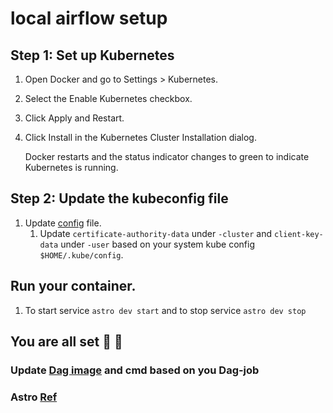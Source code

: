 # local airflow setup

## Step 1: Set up Kubernetes
1. Open Docker and go to Settings > Kubernetes. 
2. Select the Enable Kubernetes checkbox. 
3. Click Apply and Restart. 
4. Click Install in the Kubernetes Cluster Installation dialog.

    Docker restarts and the status indicator changes to green to indicate Kubernetes is running.
## Step 2: Update the kubeconfig file
1. Update [config](/include/.kube/config) file.
   1. Update `certificate-authority-data` under `-cluster` and `client-key-data` under `-user` based on your system kube config `$HOME/.kube/config`.

## Run your container.
1. To start service `astro dev start` and to stop service `astro dev stop`

## You are all set :clap: :clap:

### Update [Dag image](./dags/test.py) and cmd based on you Dag-job

### Astro [Ref](https://docs.astronomer.io/software/kubepodoperator-local)
